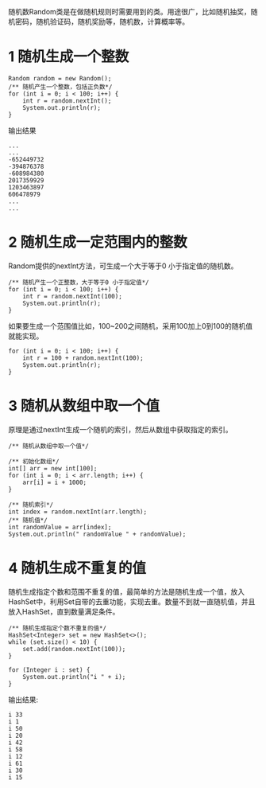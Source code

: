 <div class="jumbotron">
<p>随机数Random类是在做随机规则时需要用到的类。用途很广，比如随机抽奖，随机密码，随机验证码，随机奖励等，随机数，计算概率等。</p>
</div>

1 随机生成一个整数
===

```
Random random = new Random();
/** 随机产生一个整数，包括正负数*/
for (int i = 0; i < 100; i++) {
	int r = random.nextInt();
	System.out.println(r);
}
```

输出结果

```
...
...
-652449732
-394876378
-608984380
2017359929
1203463897
606478979
...
...
```

2 随机生成一定范围内的整数
===

Random提供的nextInt方法，可生成一个大于等于0 小于指定值的随机数。

```
/** 随机产生一个正整数，大于等于0 小于指定值*/
for (int i = 0; i < 100; i++) {
	int r = random.nextInt(100);
	System.out.println(r);
}
```

如果要生成一个范围值比如，100~200之间随机，采用100加上0到100的随机值就能实现。

```
for (int i = 0; i < 100; i++) {
	int r = 100 + random.nextInt(100);
	System.out.println(r);
}
```


3 随机从数组中取一个值
===

原理是通过nextInt生成一个随机的索引，然后从数组中获取指定的索引。

```
/** 随机从数组中取一个值*/

/** 初始化数组*/
int[] arr = new int[100];
for (int i = 0; i < arr.length; i++) {
	arr[i] = i + 1000;
}

/** 随机索引*/
int index = random.nextInt(arr.length);
/** 随机值*/
int randomValue = arr[index];
System.out.println(" randomValue " + randomValue);
```

4 随机生成不重复的值
===
随机生成指定个数和范围不重复的值，最简单的方法是随机生成一个值，放入HashSet中，利用Set自带的去重功能，实现去重。数量不到就一直随机值，并且放入HashSet，直到数量满足条件。

```
/** 随机生成指定个数不重复的值*/
HashSet<Integer> set = new HashSet<>();
while (set.size() < 10) {
	set.add(random.nextInt(100));
}

for (Integer i : set) {
	System.out.println("i " + i);
}
```

输出结果:

```
i 33
i 1
i 50
i 20
i 42
i 58
i 12
i 61
i 30
i 15
```
